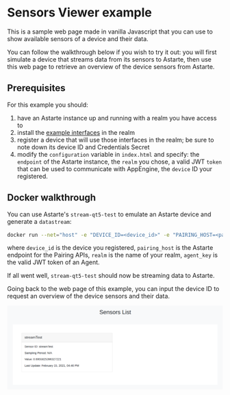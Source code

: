 # Sensors Viewer example

This is a sample web page made in vanilla Javascript that you can use to show available sensors of a
device and their data.

You can follow the walkthrough below if you wish to try it out: you will first simulate a device
that streams data from its sensors to Astarte, then use this web page to retrieve an overview of the
device sensors from Astarte.

## Prerequisites

For this example you should:

1. have an Astarte instance up and running with a realm you have access to
2. install the [example interfaces](../../standard-interfaces/) in the realm
3. register a device that will use those interfaces in the realm; be sure to note down its device ID
   and Credentials Secret
4. modify the `configuration` variable in `index.html` and specify: the `endpoint` of the Astarte
   instance, the `realm` you chose, a valid JWT `token` that can be used to communicate with
   AppEngine, the `device` ID your registered.

## Docker walkthrough

You can use Astarte's `stream-qt5-test` to emulate an Astarte device and generate a `datastream`:

```sh
docker run --net="host" -e "DEVICE_ID=<device_id>" -e "PAIRING_HOST=<pairing_host>" -e "REALM=<realm>" -e "AGENT_KEY=<agent_key>" -e "IGNORE_SSL_ERRORS=true" astarte/astarte-stream-qt5-test:0.11.4
```

where `device_id` is the device you registered, `pairing_host` is the Astarte endpoint for the
Pairing APIs, `realm` is the name of your realm, `agent_key` is the valid JWT token of an Agent.

If all went well, `stream-qt5-test` should now be streaming data to Astarte.

Going back to the web page of this example, you can input the device ID to request an overview of
the device sensors and their data.

![Sensors Viewer example, requesting the overview of a device sensors and their data](../images/javascript-sensors-viewer-stream-test.png)
